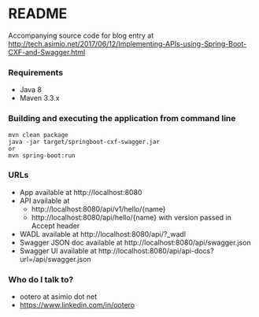 # README #

Accompanying source code for blog entry at http://tech.asimio.net/2017/06/12/Implementing-APIs-using-Spring-Boot-CXF-and-Swagger.html

### Requirements ###

* Java 8
* Maven 3.3.x

### Building and executing the application from command line ###

```
mvn clean package
java -jar target/springboot-cxf-swagger.jar
or
mvn spring-boot:run
```

### URLs ###

- App available at http://localhost:8080
- API available at
   - http://localhost:8080/api/v1/hello/{name}
   - http://localhost:8080/api/hello/{name} with version passed in Accept header
- WADL available at http://localhost:8080/api/?_wadl
- Swagger JSON doc available at http://localhost:8080/api/swagger.json
- Swagger UI available at http://localhost:8080/api/api-docs?url=/api/swagger.json

### Who do I talk to? ###

* ootero at asimio dot net
* https://www.linkedin.com/in/ootero